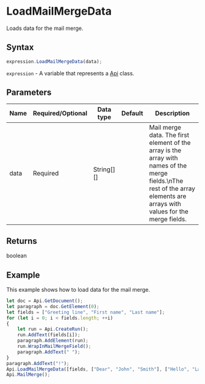 # LoadMailMergeData

Loads data for the mail merge.

## Syntax

```javascript
expression.LoadMailMergeData(data);
```

`expression` - A variable that represents a [Api](../Api.md) class.

## Parameters

| **Name** | **Required/Optional** | **Data type** | **Default** | **Description** |
| ------------- | ------------- | ------------- | ------------- | ------------- |
| data | Required | String[][] |  | Mail merge data. The first element of the array is the array with names of the merge fields.\nThe rest of the array elements are arrays with values for the merge fields. |

## Returns

boolean

## Example

This example shows how to load data for the mail merge.

```javascript editor-docx
let doc = Api.GetDocument();
let paragraph = doc.GetElement(0);
let fields = ["Greeting line", "First name", "Last name"];
for (let i = 0; i < fields.length; ++i) 
{
	let run = Api.CreateRun();
	run.AddText(fields[i]);
	paragraph.AddElement(run);
	run.WrapInMailMergeField();
	paragraph.AddText(" ");
}
paragraph.AddText("!");
Api.LoadMailMergeData([fields, ["Dear", "John", "Smith"], ["Hello", "Lara", "Davis"]]);
Api.MailMerge();

```
